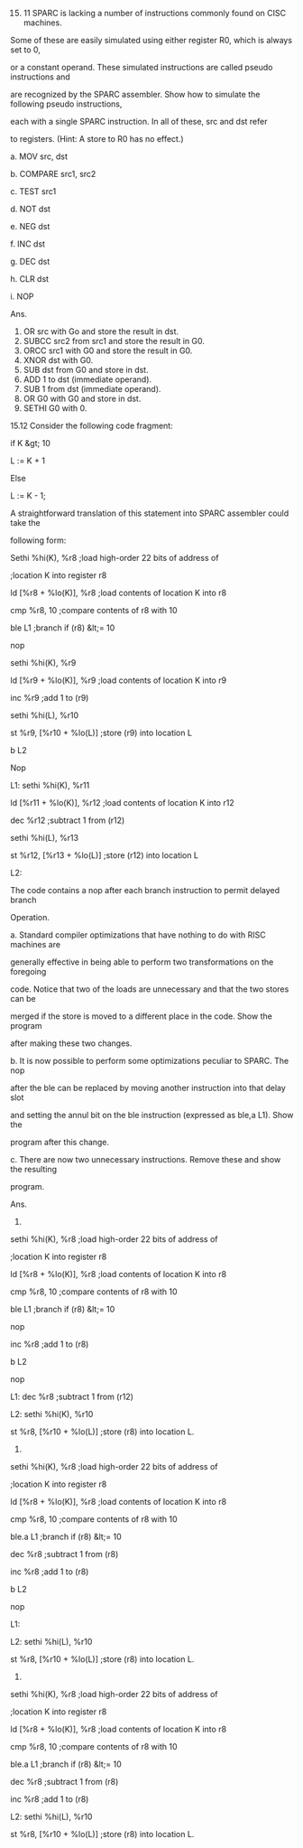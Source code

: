 15. 11 SPARC is lacking a number of instructions commonly found on CISC machines.

Some of these are easily simulated using either register R0, which is always set to 0,

or a constant operand. These simulated instructions are called pseudo instructions and

are recognized by the SPARC assembler. Show how to simulate the following pseudo instructions,

each with a single SPARC instruction. In all of these, src and dst refer

to registers. (Hint: A store to R0 has no effect.)

a. MOV src, dst

b. COMPARE src1, src2

c. TEST src1

d. NOT dst

e. NEG dst

f. INC dst

g. DEC dst

h. CLR dst

i. NOP

Ans.

1. OR src with Go and store the result in dst.
2. SUBCC src2 from src1 and store the result in G0.
3. ORCC src1 with G0 and store the result in G0.
4. XNOR dst with G0.
5. SUB dst from G0 and store in dst.
6. ADD 1 to dst (immediate operand).
7. SUB 1 from dst (immediate operand).
8. OR G0 with G0 and store in dst.
9. SETHI G0 with 0.















15.12 Consider the following code fragment:

if K \&gt; 10

L := K + 1

Else

L := K - 1;

A straightforward translation of this statement into SPARC assembler could take the

following form:

Sethi  %hi(K), %r8    ;load high-order 22 bits of address of

;location K into register r8

ld   [%r8 + %lo(K)], %r8   ;load contents of location K into r8

cmp   %r8, 10    ;compare contents of r8 with 10

ble   L1     ;branch if (r8) \&lt;= 10

nop

sethi   %hi(K), %r9

ld   [%r9 + %lo(K)], %r9   ;load contents of location K into r9

inc   %r9     ;add 1 to (r9)

sethi   %hi(L), %r10

st   %r9, [%r10 + %lo(L)]   ;store (r9) into location L

b   L2

Nop

L1:  sethi   %hi(K), %r11

ld   [%r11 + %lo(K)], %r12  ;load contents of location K into r12

dec   %r12     ;subtract 1 from (r12)

sethi   %hi(L), %r13

st   %r12, [%r13 + %lo(L)]  ;store (r12) into location L

L2:

The code contains a nop after each branch instruction to permit delayed branch

Operation.

a. Standard compiler optimizations that have nothing to do with RISC machines are

generally effective in being able to perform two transformations on the foregoing

code. Notice that two of the loads are unnecessary and that the two stores can be

merged if the store is moved to a different place in the code. Show the program

after making these two changes.

b. It is now possible to perform some optimizations peculiar to SPARC. The nop

after the ble can be replaced by moving another instruction into that delay slot

and setting the annul bit on the ble instruction (expressed as ble,a L1). Show the

program after this change.

c. There are now two unnecessary instructions. Remove these and show the resulting

program.

Ans.

1.

sethi  %hi(K), %r8    ;load high-order 22 bits of address of

;location K into register r8

ld   [%r8 + %lo(K)], %r8   ;load contents of location K into r8

cmp   %r8, 10    ;compare contents of r8 with 10

ble   L1     ;branch if (r8) \&lt;= 10

nop

inc   %r8    ;add 1 to (r8)

b   L2

nop

L1:  dec   %r8    ;subtract 1 from (r12)

L2: sethi   %hi(K), %r10

 st   %r8, [%r10 + %lo(L)]  ;store (r8) into location L.

1.

sethi  %hi(K), %r8    ;load high-order 22 bits of address of

;location K into register r8

ld   [%r8 + %lo(K)], %r8   ;load contents of location K into r8

cmp   %r8, 10    ;compare contents of r8 with 10

ble.a  L1     ;branch if (r8) \&lt;= 10

dec   %r8    ;subtract 1 from (r8)

inc   %r8    ;add 1 to (r8)

b   L2

nop

L1:

L2: sethi   %hi(L), %r10

 st   %r8, [%r10 + %lo(L)]   ;store (r8) into location L.



1.

sethi  %hi(K), %r8    ;load high-order 22 bits of address of

;location K into register r8

ld   [%r8 + %lo(K)], %r8   ;load contents of location K into r8

cmp   %r8, 10    ;compare contents of r8 with 10

ble.a  L1     ;branch if (r8) \&lt;= 10

dec   %r8    ;subtract 1 from (r8)

inc   %r8    ;add 1 to (r8)

L2: sethi   %hi(L), %r10

 st   %r8, [%r10 + %lo(L)]   ;store (r8) into location L.
